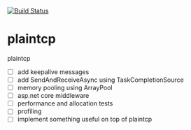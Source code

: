 [![Build Status](https://dev.azure.com/mtkorg/oss-projects/_apis/build/status/MaximTkachenko.plaintcp?branchName=master)](https://dev.azure.com/mtkorg/oss-projects/_build/latest?definitionId=3&branchName=master)

# plaintcp
plaintcp

- [ ] add keepalive messages
- [ ] add SendAndReceiveAsync using TaskCompletionSource
- [ ] memory pooling using ArrayPool
- [ ] asp.net core middleware
- [ ] performance and allocation tests
- [ ] profiling
- [ ] implement something useful on top of plaintcp
